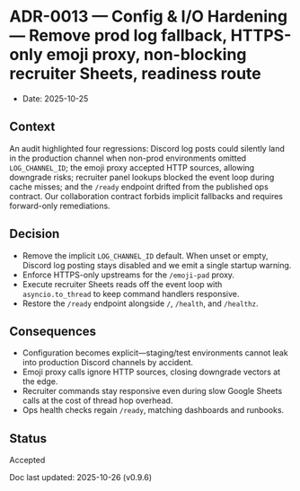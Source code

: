 # ADR-0013 — Config & I/O Hardening — Remove prod log fallback, HTTPS-only emoji proxy, non-blocking recruiter Sheets, readiness route

- Date: 2025-10-25

## Context

An audit highlighted four regressions: Discord log posts could silently land in the production channel when non-prod environments omitted `LOG_CHANNEL_ID`; the emoji proxy accepted HTTP sources, allowing downgrade risks; recruiter panel lookups blocked the event loop during cache misses; and the `/ready` endpoint drifted from the published ops contract. Our collaboration contract forbids implicit fallbacks and requires forward-only remediations.

## Decision

- Remove the implicit `LOG_CHANNEL_ID` default. When unset or empty, Discord log posting stays disabled and we emit a single startup warning.
- Enforce HTTPS-only upstreams for the `/emoji-pad` proxy.
- Execute recruiter Sheets reads off the event loop with `asyncio.to_thread` to keep command handlers responsive.
- Restore the `/ready` endpoint alongside `/`, `/health`, and `/healthz`.

## Consequences

- Configuration becomes explicit—staging/test environments cannot leak into production Discord channels by accident.
- Emoji proxy calls ignore HTTP sources, closing downgrade vectors at the edge.
- Recruiter commands stay responsive even during slow Google Sheets calls at the cost of thread hop overhead.
- Ops health checks regain `/ready`, matching dashboards and runbooks.

## Status

Accepted

Doc last updated: 2025-10-26 (v0.9.6)
